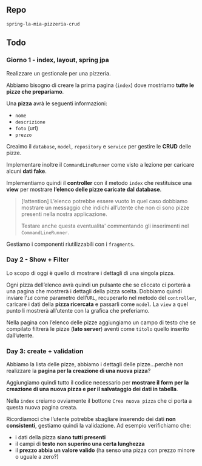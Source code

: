 ## Repo
`spring-la-mia-pizzeria-crud`

## Todo
### Giorno 1 - index, layout, spring jpa
Realizzare un gestionale per una pizzeria. 

Abbiamo bisogno di creare la prima pagina (`index`) dove mostriamo **tutte le pizze che prepariamo**.

Una **pizza** avrà le seguenti informazioni:
- `nome`
- `descrizione`
- `foto` (url)
- `prezzo`

Creaimo il `database`, `model`, `repository` e `service` per gestire le **CRUD** delle pizze.

Implementare inoltre il `CommandLineRunner` come visto a lezione per caricare alcuni **dati fake**.

Implementiamo  quindi il **controller** con il metodo `index` che restituisce una **view** per mostrare **l’elenco delle pizze caricate dal database**.

> [!attention] L’elenco potrebbe essere vuoto
> In quel caso dobbiamo mostrare un messaggio che indichi all’utente che non ci sono pizze presenti nella nostra applicazione. 
> 
> Testare anche questa eventualita' commentando gli inserimenti nel `CommandLineRunner`.

Gestiamo i componenti riutilizzabili con i `fragments`.

### Day 2 - Show + Filter
Lo scopo di oggi è quello di mostrare i dettagli di una singola pizza.

Ogni pizza dell’elenco avrà quindi un pulsante che se cliccato ci porterà a una pagina che mostrerà i dettagli della pizza scelta.
Dobbiamo quindi inviare l’`id` come parametro dell’`URL`, recuperarlo nel metodo del `controller`, caricare i dati della **pizza ricercata** e passarli come `model`.
La `view` a quel punto li mostrerà all’utente con la grafica che preferiamo.

Nella pagina con l’elenco delle pizze aggiungiamo un campo di testo che se compilato filtrerà le pizze (**lato server**) aventi come `titolo` quello inserito dall’utente.

### Day 3: create + validation
Abbiamo la lista delle pizze, abbiamo i dettagli delle pizze...perchè non realizzare la **pagina per la creazione di una nuova pizza**?

Aggiungiamo quindi tutto il codice necessario per **mostrare il form per la creazione di una nuova pizza e per il salvataggio dei dati in tabella**.

Nella `index` creiamo ovviamente il bottone `Crea nuova pizza` che ci porta a questa nuova pagina creata.

Ricordiamoci che l’utente potrebbe sbagliare inserendo dei dati **non consistenti**, gestiamo quindi la validazione. Ad esempio verifichiamo che:
- i dati della pizza **siano tutti presenti**
- il campi di **testo non superino una certa lunghezza**
- il **prezzo abbia un valore valido** (ha senso una pizza con prezzo minore o uguale a zero?)